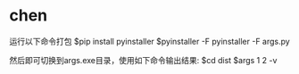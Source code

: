 # chen
运行以下命令打包
$pip install pyinstaller
$pyinstaller -F pyinstaller -F args.py

然后即可切换到args.exe目录，使用如下命令输出结果:
$cd dist
$args 1 2 -v
